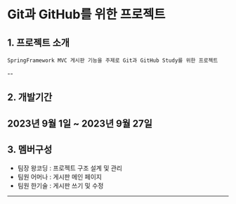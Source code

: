 # Git과 GitHub를 위한 프로젝트

## 1. 프로젝트 소개
	SpringFramework MVC 게시판 기능을 주제로 Git과 GitHub Study를 위한 프로젝트
--

## 2. 개발기간
2023년 9월 1일 ~ 2023년 9월 27일
---

## 3. 멤버구성
* 팀장 왕코딩 : 프로젝트 구조 설계 및 관리
* 팀원 어머나 : 게시판 메인 페이지
* 팀원 한기술 : 게시판 쓰기 및 수정

---
